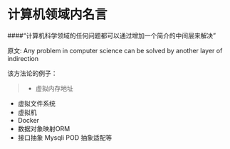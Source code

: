 # 计算机领域内名言

####“计算机科学领域的任何问题都可以通过增加一个简介的中间层来解决”

原文:
Any problem in computer science can be solved by another layer of indirection

该方法论的例子：
> * 虚拟内存地址
* 虚拟文件系统
* 虚拟机 
* Docker
* 数据对象映射ORM
* 接口抽象  Mysqli POD 抽象适配等


